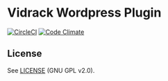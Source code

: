 # Vidrack Wordpress Plugin

[![CircleCI](https://circleci.com/gh/Vidrack/wp-video-capture.svg?style=svg)](https://circleci.com/gh/Vidrack/wp-video-capture)
[![Code Climate](https://codeclimate.com/github/Vidrack/wp-video-capture/badges/gpa.svg)](https://codeclimate.com/github/Vidrack/wp-video-capture)

## License
See [LICENSE](LICENSE) (GNU GPL v2.0).

